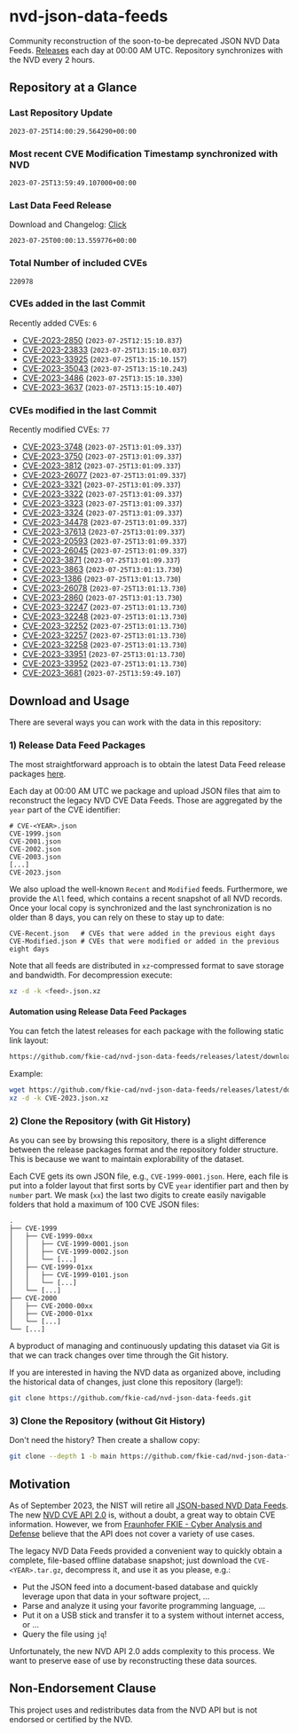 # nvd-json-data-feeds

Community reconstruction of the soon-to-be deprecated JSON NVD Data Feeds. 
[Releases](https://github.com/fkie-cad/nvd-json-data-feeds/releases/latest) each day at 00:00 AM UTC.
Repository synchronizes with the NVD every 2 hours.

## Repository at a Glance

### Last Repository Update

```plain
2023-07-25T14:00:29.564290+00:00
```

### Most recent CVE Modification Timestamp synchronized with NVD

```plain
2023-07-25T13:59:49.107000+00:00
```

### Last Data Feed Release

Download and Changelog: [Click](https://github.com/fkie-cad/nvd-json-data-feeds/releases/latest)

```plain
2023-07-25T00:00:13.559776+00:00
```

### Total Number of included CVEs

```plain
220978
```

### CVEs added in the last Commit

Recently added CVEs: `6`

* [CVE-2023-2850](CVE-2023/CVE-2023-28xx/CVE-2023-2850.json) (`2023-07-25T12:15:10.837`)
* [CVE-2023-23833](CVE-2023/CVE-2023-238xx/CVE-2023-23833.json) (`2023-07-25T13:15:10.037`)
* [CVE-2023-33925](CVE-2023/CVE-2023-339xx/CVE-2023-33925.json) (`2023-07-25T13:15:10.157`)
* [CVE-2023-35043](CVE-2023/CVE-2023-350xx/CVE-2023-35043.json) (`2023-07-25T13:15:10.243`)
* [CVE-2023-3486](CVE-2023/CVE-2023-34xx/CVE-2023-3486.json) (`2023-07-25T13:15:10.330`)
* [CVE-2023-3637](CVE-2023/CVE-2023-36xx/CVE-2023-3637.json) (`2023-07-25T13:15:10.407`)


### CVEs modified in the last Commit

Recently modified CVEs: `77`

* [CVE-2023-3748](CVE-2023/CVE-2023-37xx/CVE-2023-3748.json) (`2023-07-25T13:01:09.337`)
* [CVE-2023-3750](CVE-2023/CVE-2023-37xx/CVE-2023-3750.json) (`2023-07-25T13:01:09.337`)
* [CVE-2023-3812](CVE-2023/CVE-2023-38xx/CVE-2023-3812.json) (`2023-07-25T13:01:09.337`)
* [CVE-2023-26077](CVE-2023/CVE-2023-260xx/CVE-2023-26077.json) (`2023-07-25T13:01:09.337`)
* [CVE-2023-3321](CVE-2023/CVE-2023-33xx/CVE-2023-3321.json) (`2023-07-25T13:01:09.337`)
* [CVE-2023-3322](CVE-2023/CVE-2023-33xx/CVE-2023-3322.json) (`2023-07-25T13:01:09.337`)
* [CVE-2023-3323](CVE-2023/CVE-2023-33xx/CVE-2023-3323.json) (`2023-07-25T13:01:09.337`)
* [CVE-2023-3324](CVE-2023/CVE-2023-33xx/CVE-2023-3324.json) (`2023-07-25T13:01:09.337`)
* [CVE-2023-34478](CVE-2023/CVE-2023-344xx/CVE-2023-34478.json) (`2023-07-25T13:01:09.337`)
* [CVE-2023-37613](CVE-2023/CVE-2023-376xx/CVE-2023-37613.json) (`2023-07-25T13:01:09.337`)
* [CVE-2023-20593](CVE-2023/CVE-2023-205xx/CVE-2023-20593.json) (`2023-07-25T13:01:09.337`)
* [CVE-2023-26045](CVE-2023/CVE-2023-260xx/CVE-2023-26045.json) (`2023-07-25T13:01:09.337`)
* [CVE-2023-3871](CVE-2023/CVE-2023-38xx/CVE-2023-3871.json) (`2023-07-25T13:01:09.337`)
* [CVE-2023-3863](CVE-2023/CVE-2023-38xx/CVE-2023-3863.json) (`2023-07-25T13:01:13.730`)
* [CVE-2023-1386](CVE-2023/CVE-2023-13xx/CVE-2023-1386.json) (`2023-07-25T13:01:13.730`)
* [CVE-2023-26078](CVE-2023/CVE-2023-260xx/CVE-2023-26078.json) (`2023-07-25T13:01:13.730`)
* [CVE-2023-2860](CVE-2023/CVE-2023-28xx/CVE-2023-2860.json) (`2023-07-25T13:01:13.730`)
* [CVE-2023-32247](CVE-2023/CVE-2023-322xx/CVE-2023-32247.json) (`2023-07-25T13:01:13.730`)
* [CVE-2023-32248](CVE-2023/CVE-2023-322xx/CVE-2023-32248.json) (`2023-07-25T13:01:13.730`)
* [CVE-2023-32252](CVE-2023/CVE-2023-322xx/CVE-2023-32252.json) (`2023-07-25T13:01:13.730`)
* [CVE-2023-32257](CVE-2023/CVE-2023-322xx/CVE-2023-32257.json) (`2023-07-25T13:01:13.730`)
* [CVE-2023-32258](CVE-2023/CVE-2023-322xx/CVE-2023-32258.json) (`2023-07-25T13:01:13.730`)
* [CVE-2023-33951](CVE-2023/CVE-2023-339xx/CVE-2023-33951.json) (`2023-07-25T13:01:13.730`)
* [CVE-2023-33952](CVE-2023/CVE-2023-339xx/CVE-2023-33952.json) (`2023-07-25T13:01:13.730`)
* [CVE-2023-3681](CVE-2023/CVE-2023-36xx/CVE-2023-3681.json) (`2023-07-25T13:59:49.107`)


## Download and Usage

There are several ways you can work with the data in this repository:

### 1) Release Data Feed Packages

The most straightforward approach is to obtain the latest Data Feed release packages [here](https://github.com/fkie-cad/nvd-json-data-feeds/releases/latest).

Each day at 00:00 AM UTC we package and upload JSON files that aim to reconstruct the legacy NVD CVE Data Feeds.
Those are aggregated by the `year` part of the CVE identifier:

```
# CVE-<YEAR>.json
CVE-1999.json
CVE-2001.json
CVE-2002.json
CVE-2003.json
[...]
CVE-2023.json
```

We also upload the well-known `Recent` and `Modified` feeds.
Furthermore, we provide the `All` feed, which contains a recent snapshot of all NVD records.
Once your local copy is synchronized and the last synchronization is no older than 8 days, you can rely on these to stay up to date:

```plain
CVE-Recent.json   # CVEs that were added in the previous eight days
CVE-Modified.json # CVEs that were modified or added in the previous eight days
```

Note that all feeds are distributed in `xz`-compressed format to save storage and bandwidth.
For decompression execute:

```sh
xz -d -k <feed>.json.xz
```


#### Automation using Release Data Feed Packages

You can fetch the latest releases for each package with the following static link layout:

```sh
https://github.com/fkie-cad/nvd-json-data-feeds/releases/latest/download/CVE-<YEAR>.json.xz
```

Example:

```sh
wget https://github.com/fkie-cad/nvd-json-data-feeds/releases/latest/download/CVE-2023.json.xz
xz -d -k CVE-2023.json.xz
```

### 2) Clone the Repository (with Git History)

As you can see by browsing this repository, there is a slight difference between the release packages format and the repository folder structure.
This is because we want to maintain explorability of the dataset.

Each CVE gets its own JSON file, e.g., `CVE-1999-0001.json`.
Here, each file is put into a folder layout that first sorts by CVE `year` identifier part and then by `number` part.
We mask (`xx`) the last two digits to create easily navigable folders that hold a maximum of 100 CVE JSON files:

```plain
.
├── CVE-1999
│   ├── CVE-1999-00xx
│   │   ├── CVE-1999-0001.json
│   │   ├── CVE-1999-0002.json
│   │   └── [...]
│   ├── CVE-1999-01xx
│   │   ├── CVE-1999-0101.json
│   │   └── [...]
│   └── [...]
├── CVE-2000
│   ├── CVE-2000-00xx
│   ├── CVE-2000-01xx
│   └── [...]
└── [...]
```

A byproduct of managing and continuously updating this dataset via Git is that we can track changes over time through the Git history.

If you are interested in having the NVD data as organized above, including the historical data of changes, just clone this repository (large!):

```sh
git clone https://github.com/fkie-cad/nvd-json-data-feeds.git
```

### 3) Clone the Repository (without Git History)

Don't need the history? Then create a shallow copy:

```sh
git clone --depth 1 -b main https://github.com/fkie-cad/nvd-json-data-feeds.git
```

## Motivation

As of September 2023, the NIST will retire all [JSON-based NVD Data Feeds](https://nvd.nist.gov/vuln/data-feeds#divRetirementBanner-1).
The new [NVD CVE API 2.0](https://nvd.nist.gov/developers/vulnerabilities) is, without a doubt, a great way to obtain CVE information.
However, we from [Fraunhofer FKIE - Cyber Analysis and Defense](https://www.fkie.fraunhofer.de/en/departments/cad.html) believe that the API does not cover a variety of use cases.

The legacy NVD Data Feeds provided a convenient way to quickly obtain a complete, file-based offline database snapshot; just download the `CVE-<YEAR>.tar.gz`, decompress it, and use it as you please, e.g.:

* Put the JSON feed into a document-based database and quickly leverage upon that data in your software project, ...
* Parse and analyze it using your favorite programming language, ...
* Put it on a USB stick and transfer it to a system without internet access, or ...
* Query the file using `jq`!

Unfortunately, the new NVD API 2.0 adds complexity to this process.
We want to preserve ease of use by reconstructing these data sources.

## Non-Endorsement Clause

This project uses and redistributes data from the NVD API but is not endorsed or certified by the NVD.